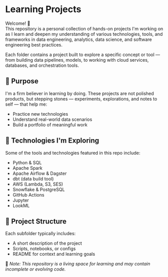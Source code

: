 # Learning Projects

Welcome! 👋  
This repository is a personal collection of hands-on projects I'm working on as I learn and deepen my understanding of various technologies, tools, and frameworks in data engineering, analytics, data science, and software engineering best practices. 

Each folder contains a project built to explore a specific concept or tool — from building data pipelines, models, to working with cloud services, databases, and orchestration tools.

## 🎯 Purpose
I'm a firm believer in learning by doing. These projects are not polished products, but stepping stones — experiments, explorations, and notes to self — that help me:
- Practice new technologies
- Understand real-world data scenarios
- Build a portfolio of meaningful work

## 🔧 Technologies I'm Exploring
Some of the tools and technologies featured in this repo include:
- Python & SQL
- Apache Spark
- Apache Airflow & Dagster
- dbt (data build tool)
- AWS (Lambda, S3, SES)
- Snowflake & PostgreSQL
- GitHub Actions
- Jupyter
- LookML

## 📂 Project Structure
Each subfolder typically includes:
- A short description of the project
- Scripts, notebooks, or configs
- README for context and learning goals

📌 _Note: This repository is a living space for learning and may contain incomplete or evolving code._